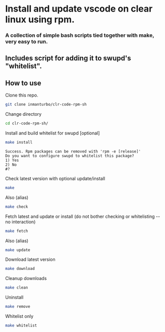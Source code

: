 # Install and update vscode on clear linux using rpm.

### A collection of simple bash scripts tied together with make, very easy to run.

## Includes script for adding it to swupd's "whitelist".

## How to use

Clone this repo.

```bash
git clone inmanturbo/clr-code-rpm-sh
```
Change directory
```bash
cd clr-code-rpm-sh/
```

Install and build whitelist for swupd [optional]
```bash
make install
```
````
Success. Rpm packages can be removed with 'rpm -e [release]'
Do you want to configure swupd to whitelist this package?
1) Yes
2) No
#? 
````

Check latest version with optional update/install
```bash
make
```
Also (alias)
```bash
make check
```
Fetch latest and update or install (do not bother checking or whitelisting -- no interaction)

```bash
make fetch
```
Also (alias)
```bash
make update
```
Download latest version
```bash
make download
```
Cleanup downloads
```bash
make clean
```
Uninstall
```bash
make remove
```
Whitelist only
```bash
make whitelist
```


